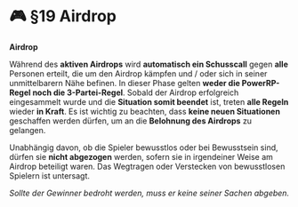 # 🎮 §19 Airdrop

**Airdrop**

Während des **aktiven Airdrops** wird **automatisch ein Schusscall** gegen **alle** Personen erteilt, die um den Airdrop kämpfen und / oder sich in seiner unmittelbarern Nähe befinen. In dieser Phase gelten **weder die PowerRP-Regel noch die 3-Partei-Regel**. Sobald der Airdrop erfolgreich eingesammelt wurde und die **Situation somit beendet** ist, treten **alle Regeln** wieder **in Kraft**. Es ist wichtig zu beachten, dass **keine neuen Situationen** geschaffen werden dürfen, um an die **Belohnung des Airdrops** zu gelangen.

Unabhängig davon, ob die Spieler bewusstlos oder bei Bewusstsein sind, dürfen sie **nicht abgezogen** werden, sofern sie in irgendeiner Weise am Airdrop beteiligt waren. Das Wegtragen oder Verstecken von bewusstlosen Spielern ist untersagt.

_Sollte der Gewinner bedroht werden, muss er keine seiner Sachen abgeben._